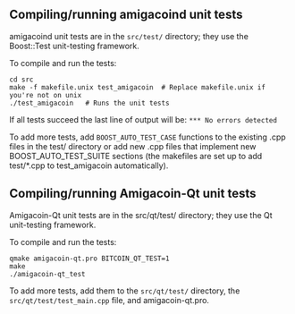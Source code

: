 Compiling/running amigacoind unit tests
------------------------------------

amigacoind unit tests are in the `src/test/` directory; they
use the Boost::Test unit-testing framework.

To compile and run the tests:

	cd src
	make -f makefile.unix test_amigacoin  # Replace makefile.unix if you're not on unix
	./test_amigacoin   # Runs the unit tests

If all tests succeed the last line of output will be:
`*** No errors detected`

To add more tests, add `BOOST_AUTO_TEST_CASE` functions to the existing
.cpp files in the test/ directory or add new .cpp files that
implement new BOOST_AUTO_TEST_SUITE sections (the makefiles are
set up to add test/*.cpp to test_amigacoin automatically).


Compiling/running Amigacoin-Qt unit tests
---------------------------------------

Amigacoin-Qt unit tests are in the src/qt/test/ directory; they
use the Qt unit-testing framework.

To compile and run the tests:

	qmake amigacoin-qt.pro BITCOIN_QT_TEST=1
	make
	./amigacoin-qt_test

To add more tests, add them to the `src/qt/test/` directory,
the `src/qt/test/test_main.cpp` file, and amigacoin-qt.pro.
